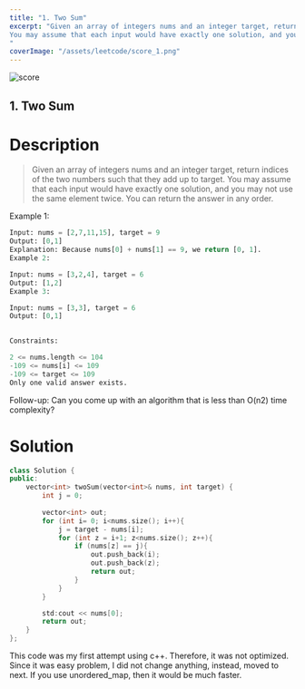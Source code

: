 ```yaml
---
title: "1. Two Sum"
excerpt: "Given an array of integers nums and an integer target, return indices of the two numbers such that they add up to target.
You may assume that each input would have exactly one solution, and you...
"
coverImage: "/assets/leetcode/score_1.png"
---
```

![score](/assets/leetcode/score_1.png)

## 1. Two Sum

# Description
> Given an array of integers nums and an integer target, return indices of the two numbers such that they add up to target.
> You may assume that each input would have exactly one solution, and you may not use the same element twice.
> You can return the answer in any order.


Example 1:
```python
Input: nums = [2,7,11,15], target = 9
Output: [0,1]
Explanation: Because nums[0] + nums[1] == 9, we return [0, 1].
Example 2:

Input: nums = [3,2,4], target = 6
Output: [1,2]
Example 3:

Input: nums = [3,3], target = 6
Output: [0,1]
 

Constraints:

2 <= nums.length <= 104
-109 <= nums[i] <= 109
-109 <= target <= 109
Only one valid answer exists.
```

Follow-up: Can you come up with an algorithm that is less than O(n2) time complexity?

# Solution
```c++
class Solution {
public:
    vector<int> twoSum(vector<int>& nums, int target) {
        int j = 0;
        
        vector<int> out;
        for (int i= 0; i<nums.size(); i++){
            j = target - nums[i];
            for (int z = i+1; z<nums.size(); z++){
                if (nums[z] == j){
                    out.push_back(i);
                    out.push_back(z);
                    return out;
                }
            }
        }

        std:cout << nums[0];
        return out;
    }
};
```

This code was my first attempt using c++.
Therefore, it was not optimized.
Since it was easy problem, I did not change anything, instead, moved to next.
If you use unordered_map, then it would be much faster.